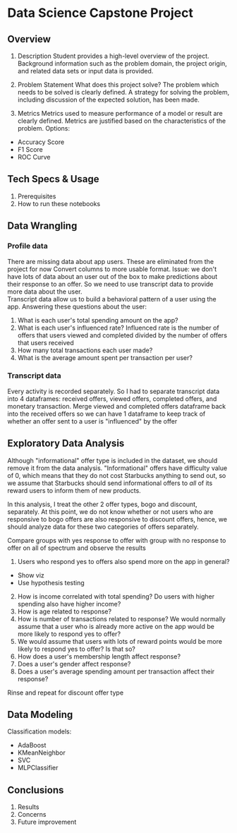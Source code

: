 # Data Science Capstone Project
## Overview
1. Description
Student provides a high-level overview of the project. Background information such as the problem domain, the project origin, and related data sets or input data is provided.

2. Problem Statement
What does this project solve?
The problem which needs to be solved is clearly defined. A strategy for solving the problem, including discussion of the expected solution, has been made.

3. Metrics
Metrics used to measure performance of a model or result are clearly defined. Metrics are justified based on the characteristics of the problem.
Options:
- Accuracy Score
- F1 Score
- ROC Curve

## Tech Specs & Usage
1. Prerequisites
2. How to run these notebooks

## Data Wrangling
### Profile data
There are missing data about app users. These are eliminated from the project for now
Convert columns to more usable format.
Issue: we don't have lots of data about an user out of the box to make predictions about their response to an offer. So we need to use transcript data to provide more data about the user.  
Transcript data allow us to build a behavioral pattern of a user using the app. Answering these questions about the user:
1. What is each user's total spending amount on the app?
2. What is each user's influenced rate? Influenced rate is the number of offers that users viewed and completed divided by the number of offers that users received
3. How many total transactions each user made?
4. What is the average amount spent per transaction per user?

### Transcript data
Every activity is recorded separately. So I had to separate transcript data into 4 dataframes: received offers, viewed offers, completed offers, and monetary transaction. 
Merge viewed and completed offers dataframe back into the received offers so we can have 1 dataframe to keep track of whether an offer sent to a user is "influenced" by the offer

## Exploratory Data Analysis
Although "informational" offer type is included in the dataset, we should remove it from the data analysis. "Informational" offers have difficulty value of 0, which means that they do not cost Starbucks anything to send out, so we assume that Starbucks should send informational offers to _all_ of its reward users to inform them of new products. 

In this analysis, I treat the other 2 offer types, bogo and discount, separately. At this point, we do not know whether or not users who are responsive to bogo offers are also responsive to discount offers, hence, we should analyze data for these two categories of offers separately. 

Compare groups with yes response to offer with group with no response to offer on all of spectrum and observe the results
1. Users who respond yes to offers also spend more on the app in general?
- Show viz
- Use hypothesis testing 
2. How is income correlated with total spending? Do users with higher spending also have higher income? 
3. How is age related to response?
4. How is number of transactions related to response? We would normally assume that a user who is already more active on the app would be more likely to respond yes to offer?
5. We would assume that users with lots of reward points would be more likely to respond yes to offer? Is that so?
6. How does a user's membership length affect response?
7. Does a user's gender affect response?
8. Does a user's average spending amount per transaction affect their response?

Rinse and repeat for discount offer type


## Data Modeling 
Classification models:
- AdaBoost
- KMeanNeighbor 
- SVC
- MLPClassifier



## Conclusions
1. Results
2. Concerns
3. Future improvement